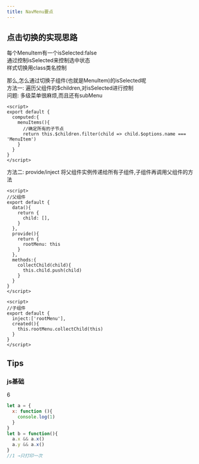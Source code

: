 ```yaml
---
title: NavMenu要点
---
```


## 点击切换的实现思路
每个MenuItem有一个isSelected:false  
通过控制isSelected来控制选中状态  
样式切换用class类名控制  

那么,怎么通过切换子组件(也就是MenuItem)的isSelected呢  
方法一: 遍历父组件的$children,对isSelected进行控制  
问题: 多级菜单很麻烦,而且还有subMenu

```vue
<script>
export default {
  computed:{
    menuItems(){
      //确定所有的子节点
      return this.$children.filter(child => child.$options.name === 'MenuItem')
    }
  }
}
</script>
```

方法二: provide/inject 将父组件实例传递给所有子组件,子组件再调用父组件的方法

```vue
<script>
//父组件
export default {
  data(){
    return {
      child: [],
    }
  },
  provide(){
    return {
      rootMenu: this
    }
  },
  methods:{
    collectChild(child){
      this.child.push(child)
    }
  }
}
</script>
```

```vue
<script>
//子组件
export default {
  inject:['rootMenu'],
  created(){
    this.rootMenu.collectChild(this)
  }
}
</script>
```









## Tips

### js基础
6
```javascript
let a = {
  x: function (){
    console.log(1)
  }  
}
let b = function(){
  a.x && a.x()
  a.y && a.x()
}
//1 →只打印一次
```






